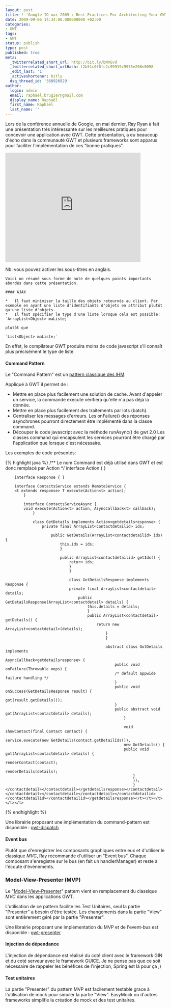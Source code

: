 ```yaml
---
layout: post
title: ! 'Google IO mai 2009 : Best Practices For Architecting Your GWT App'
date: 2009-09-06 14:34:00.000000000 +02:00
categories:
- GWT
tags:
- GWT
status: publish
type: post
published: true
meta:
  _twitterrelated_short_url: http://bit.ly/bMVGvd
  _twitterrelated_short_urlHash: f2b51c0f0fc2c99919c9975e208e0098
  _edit_last: '1'
  _activeshortener: bitly
  dsq_thread_id: '368926929'
author:
  login: admin
  email: raphael.brugier@gmail.com
  display_name: Raphaël
  first_name: Raphaël
  last_name: ''
---
```

Lors de la conférence annuelle de Google, en mai dernier, Ray Ryan à fait une présentation très intéressante sur les meilleures pratiques pour concevoir une application avec GWT. Cette présentation, a eu beaucoup d'écho dans la communauté GWT et plusieurs frameworks sont apparus pour faciliter l'implémentation de ces "bonne pratiques".

<object width="425" height="344"><param name="movie" value="http://www.youtube.com/v/PDuhR18-EdM&hl=fr&fs=1&" /><param name="allowFullScreen" value="true" /><param name="allowscriptaccess" value="always" /><embed src="http://www.youtube.com/v/PDuhR18-EdM&hl=fr&fs=1&" type="application/x-shockwave-flash" allowscriptaccess="always" allowfullscreen="true" width="425" height="344"></embed></object>
<p>Nb: vous pouvez activer les sous-titres en anglais.

    Voici un résumé sous forme de note de quelques points importants abordés dans cette présentation.

    #### AJAX

    *   Il faut minimiser la taille des objets retournés au client. Par exemple en ayant une liste d'identifiants d'objets en attribut plutôt qu'une liste d'objets.
    *   Il faut spécifier le type d'une liste lorsque cela est possible: 
    `ArrayList<Object> maListe;`

    plutôt que

    `List<Object> maListe;`

En effet, le compilateur GWT produira moins de code javascript s'il connaît plus précisément le type de liste.

#### Command Pattern

Le "Command Pattern" est un [pattern classique des IHM](http://dico.developpez.com/html/3161-Conception-Command-design-pattern-command.php).

Appliqué à GWT il permet de&nbsp;:

*   Mettre en place plus facilement une solution de cache. Avant d'appeler un service, la commande execute vérifiera qu'elle n'a pas déjà la donnée.
*   Mettre en place plus facilement des traitements par lots (batch).
*   Centraliser les messages d'erreurs. Les onFailure() des réponses asynchrones pourront directement être implémenté dans la classe command.
*   Découper le code javascript avec la méthode runAsync() de gwt 2.0  Les classes command qui encapsulent les services pourront être chargé par l'application que lorsque c'est nécessaire.

Les exemples de code présentés:

{% highlight java %}
/** Le nom Command est déjà utilisé dans GWT et est donc remplacé par Action */
interface Action<t extends response> { }

        interface Response { }

        interface ContactsService extends RemoteService {
        <t extends response> T execute(Action<t> action);
            }

            interface ContactsServiceAsync {
            void execute(Action<t> action, AsyncCallback<t> callback);
                }

                class GetDetails implements Action<getdetailsresponse> {
                    private final ArrayList<contactdetailid> ids;

                        public GetDetails(ArrayList<contactdetailid> ids) {
                            this.ids = ids;
                            }

                            public ArrayList<contactdetailid> getIds() {
                                return ids;
                                }
                                }

                                class GetDetailsResponse implements Response {
                                private final ArrayList<contactdetail> details;
                                    public GetDetailsResponse(ArrayList<contactdetail> details) {
                                        this.details = details;
                                        }
                                        public ArrayList<contactdetail> getDetails() {
                                            return new ArrayList<contactdetail>(details);
                                                }
                                                }

                                                abstract class GotDetails implements
                                                AsyncCallback<getdetailsresponse> {
                                                    public void onFailure(Throwable oops) {
                                                    /* default appwide failure handling */
                                                    }
                                                    public void onSuccess(GetDetailsResponse result) {
                                                    got(result.getDetails());
                                                    }
                                                    public abstract void got(ArrayList<contactdetail> details);
                                                        }

                                                        void showContact(final Contact contact) {
                                                        service.execute(new GetDetails(contact.getDetailIds()),
                                                        new GotDetails() {
                                                        public void got(ArrayList<contactdetail> details) {
                                                            renderContact(contact);
                                                            renderDetails(details);
                                                            }
                                                            });
                                                            }</contactdetail></contactdetail></getdetailsresponse></contactdetail></contactdetail></contactdetail></contactdetail></contactdetailid></contactdetailid></contactdetailid></getdetailsresponse></t></t></t></t></t>
{% endhighlight %}

        
        
Une librairie proposant une implémentation du command-pattern est disponible : [gwt-dispatch](http://code.google.com/p/gwt-dispatch/)

#### Event bus

Plutôt que d'enregistrer les composants graphiques entre eux et d'utiliser le classique _MVC_, Ray recommande d'utiliser un "Event bus". Chaque composant s'enregistre sur le bus (en fait un handlerManager) et reste à l'écoute d'événements.

### Model-View-Presenter (MVP)

Le "[Model-View-Presenter](http://martinfowler.com/eaaDev/SupervisingPresenter.html)" pattern vient en remplacement du classique _MVC_ dans les applications GWT.

L'utilisation de ce pattern facilite les Test Unitaires, seul la partie "Presenter" a besoin d'être testée. Les changements dans la partie "View" sont entièrement géré par la partie "Presenter".

Une librairie proposant une implémentation du MVP et de l'event-bus est disponible : [gwt-presenter](http://code.google.com/p/gwt-presenter/)

#### Injection de dépendance

L'injection de dépendance est réalisé du coté client avec le framework GIN et du coté serveur avec le framework GUICE. Je ne pense pas que ce soit nécessaire de rappeler les bénéfices de l'injection, Spring est là pour ça ;)

#### Test unitaires

La partie "Presenter" du pattern MVP est facilement testable grace à l'utilisation de mock pour simuler la partie "View". EasyMock ou d'autres frameworks simplifie la création de mock et des test unitaires.